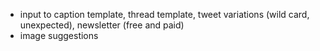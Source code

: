 - input to caption template, thread template, tweet variations (wild card, unexpected), newsletter (free and paid)
- image suggestions 